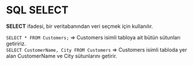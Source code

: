 # SQL SELECT
**SELECT** ifadesi, bir veritabanından veri seçmek için kullanılır.  

`SELECT * FROM Customers;` => Customers isimli tabloya ait bütün sütunları getiririz.  
`SELECT CustomerName, City FROM Customers` => Customers isimli tabloda yer alan CustomerName ve City sütunlarını getirir.
